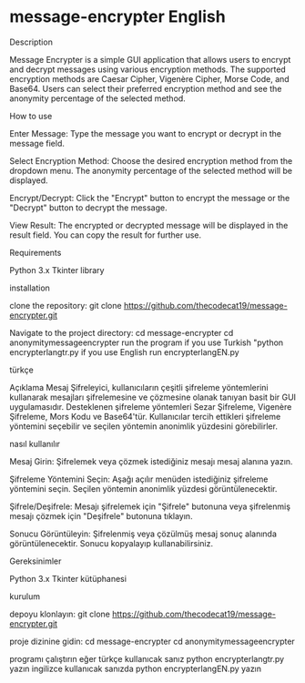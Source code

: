 # message-encrypter English

Description

Message Encrypter is a simple GUI application that allows users to encrypt and decrypt messages using various encryption methods. The supported encryption methods are Caesar Cipher, Vigenère Cipher, Morse Code, and Base64. Users can select their preferred encryption method and see the anonymity percentage of the selected method.
 
How to use

Enter Message: Type the message you want to encrypt or decrypt in the message field.

Select Encryption Method: Choose the desired encryption method from the dropdown menu. The anonymity percentage of the selected method will be displayed.

Encrypt/Decrypt: Click the "Encrypt" button to encrypt the message or the "Decrypt" button to decrypt the message.

View Result: The encrypted or decrypted message will be displayed in the result field. You can copy the result for further use.

Requirements

Python 3.x
Tkinter library

installation 

clone the repository:
git clone https://github.com/thecodecat19/message-encrypter.git
 
Navigate to the project directory:
cd message-encrypter
cd anonymitymessageencrypter
run the program
if you use Turkish "python encrypterlangtr.py if you use English run encrypterlangEN.py

türkçe

Açıklama
Mesaj Şifreleyici, kullanıcıların çeşitli şifreleme yöntemlerini kullanarak mesajları şifrelemesine ve çözmesine olanak tanıyan basit bir GUI uygulamasıdır. Desteklenen şifreleme yöntemleri Sezar Şifreleme, Vigenère Şifreleme, Mors Kodu ve Base64'tür. Kullanıcılar tercih ettikleri şifreleme yöntemini seçebilir ve seçilen yöntemin anonimlik yüzdesini görebilirler.

nasıl kullanılır

Mesaj Girin: Şifrelemek veya çözmek istediğiniz mesajı mesaj alanına yazın.

Şifreleme Yöntemini Seçin: Aşağı açılır menüden istediğiniz şifreleme yöntemini seçin. Seçilen yöntemin anonimlik yüzdesi görüntülenecektir.

Şifrele/Deşifrele: Mesajı şifrelemek için "Şifrele" butonuna veya şifrelenmiş mesajı çözmek için "Deşifrele" butonuna tıklayın.

Sonucu Görüntüleyin: Şifrelenmiş veya çözülmüş mesaj sonuç alanında görüntülenecektir. Sonucu kopyalayıp kullanabilirsiniz.

Gereksinimler

Python 3.x
Tkinter kütüphanesi

kurulum

depoyu klonlayın:
git clone https://github.com/thecodecat19/message-encrypter.git

proje dizinine gidin:
cd message-encrypter
cd anonymitymessageencrypter

programı çalıştırın 
eğer türkçe kullanıcak sanız python encrypterlangtr.py yazın ingilizce kullanıcak sanızda python encrypterlangEN.py yazın

